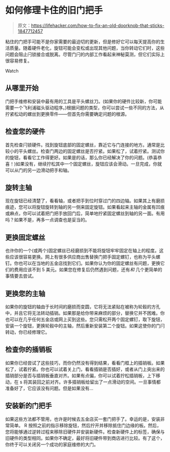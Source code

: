 # 如何修理卡住的旧门把手

> 原文：<https://lifehacker.com/how-to-fix-an-old-doorknob-that-sticks-1847712457>

粘住的门把手可能不是你家需要的最迫切的更新，但是修好它可以每天提高你的生活质量。随着硬件老化，旋钮可能会变松或出现其他问题，当你转动它们时，这些问题会阻止闩锁接合或脱离。尽管门闩的内部工作看起来神秘莫测，但它们实际上很容易修复。

Watch

## 从哪里开始

门把手维修和安装中最有用的工具是平头螺丝刀。(如果你的硬件比较新，你可能需要一个飞利浦磁头驱动程序。)根据问题的类型，你可以尝试一些不同的方法，从拧紧松动的螺丝到更换零件——但首先你需要确定问题的根源。

## 检查您的硬件

首先检查闩锁硬件。找到旋钮底部的固定螺丝，靠近它与门连接的地方。通常是比较小的平头螺丝。检查门两边的固定螺丝是否拧紧。如果松了，试着拧紧。测试你的旋钮，看看它工作得更好。如果是的话，那么你已经解决了你的问题。(恭喜恭喜！)如果没有，继续拧松其中一个固定螺丝，旋钮应该会滑动。一旦完成，你就可以从门的另一边滑动把手和轴。

## 旋转主轴

现在旋钮已经清楚了，看看轴，或者把手到位时穿过门的四边轴。如果其上有磨损痕迹，您可以将旋钮旋转到轴的另一侧来固定旋钮。如果看起来主轴的金属有凹痕或麻点，你可以试着把门把手放回门后，简单地拧紧固定螺丝到轴的另一面。有用吗？如果不是，再多一点调查也是妥当的。

## 更换固定螺丝

也许你的一个(或两个)固定螺丝已经磨损到不能将旋钮牢牢固定在轴上的程度。这些应该很容易更换。网上有很多供应商出售替换门把手固定螺钉，也称为平头螺钉。你也可以在当地的五金店找到它们。如果你认为你的固定螺丝有问题，更换它们的费用应该不到 5 美元。如果您在修复后仍然遇到问题，还有*和* 几个更简单的事情要去尝试。

## 更换您的主轴

如果你的旋钮的轴由于长时间的磨损而变圆，它将无法紧贴在被称为轮毂的方孔中，并且它将无法转动插销。如果那是给你带来麻烦的部分，替换它并不困难。你也可以在几乎任何五金店或网上买到这些。您只需松开两个固定螺钉，取下旋钮，安装一个旋钮，更换轮毂中的主轴，然后重新安装第二个旋钮。如果这使你的门闩转动，你已经修理它。

## 检查你的插销板

如果你已经尝试了这些技巧，而你仍然没有得到结果，看看门框上的插销板。如果松了，试着拧紧。你也可以试着关上门，看看插销是否插好，或者从门上突出来的插销部分是否与插销板垂直对齐。如果有点偏，你可以试着拧松插销板，上下移动，在 s 将其装回之前对齐。许多插销板给留出了一点滑动的空间。一旦事情都准备好了，它应该没有问题。但是如果没有...

## 安装新的门把手

如果这些方法都不管用，也许是时候去五金店买一套门把手了。幸运的是，安装非常简单。 R 按照之前的指示移除旋钮，然后拧开并移除抵住门边缘的板。然后，您将能够通过逆转过程来移除旧硬件并安装新硬件。检查新硬件上的标签，确保与旧硬件的类型相同。如果你不确定，最好将旧硬件带到商店进行比较。有了这个，你终于可以关闭另一个成功的家庭维修的大门。